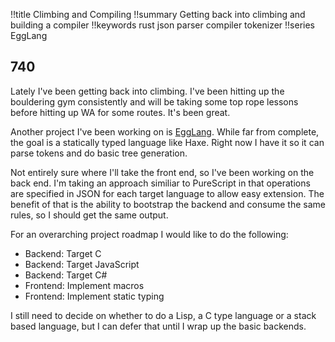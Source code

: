 !!title Climbing and Compiling
!!summary Getting back into climbing and building a compiler
!!keywords rust json parser compiler tokenizer
!!series EggLang

## 740

Lately I've been getting back into climbing. I've been hitting up the bouldering gym consistently and will be taking some top rope lessons before hitting up WA for some routes. It's been great.

Another project I've been working on is [EggLang](https://github.com/ericrobolson/EggLang). While far from complete, the goal is a statically typed language like Haxe. Right now I have it so it can parse tokens and do basic tree generation. 

Not entirely sure where I'll take the front end, so I've been working on the back end. I'm taking an approach similiar to PureScript in that operations are specified in JSON for each target language to allow easy extension. The benefit of that is the ability to bootstrap the backend and consume the same rules, so I should get the same output.

For an overarching project roadmap I would like to do the following:
* Backend: Target C
* Backend: Target JavaScript
* Backend: Target C#
* Frontend: Implement macros
* Frontend: Implement static typing

I still need to decide on whether to do a Lisp, a C type language or a stack based language, but I can defer that until I wrap up the basic backends.
